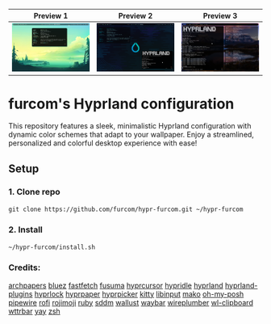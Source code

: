 **Preview 1** | **Preview 2** | **Preview 3**
:-: | :-: | :-:
![alt text](https://github.com/furcom/Fyprland/blob/main/preview_1.png?raw=true)  |  ![alt text](https://github.com/furcom/Fyprland/blob/main/preview_2.png?raw=true)  |  ![alt text](https://github.com/furcom/Fyprland/blob/main/preview_3.png?raw=true)

# furcom's Hyprland configuration
This repository features a sleek, minimalistic Hyprland configuration with dynamic color schemes that adapt to your wallpaper. Enjoy a streamlined, personalized and colorful desktop experience with ease!

## Setup

### 1. Clone repo
```
git clone https://github.com/furcom/hypr-furcom.git ~/hypr-furcom
```

### 2. Install
```
~/hypr-furcom/install.sh
```
  
### Credits:
[archpapers](https://github.com/connorslade/ArchPapers?tab=readme-ov-file)
[bluez](https://github.com/bluez)
[fastfetch](https://github.com/fastfetch-cli/fastfetch)
[fusuma](https://github.com/iberianpig/fusuma)
[hyprcursor](https://github.com/hyprwm/hyprcursor) 
[hypridle](https://github.com/hyprwm/hypridle)
[hyprland](https://github.com/hyprwm/Hyprland)
[hyprland-plugins](https://github.com/hyprwm/hyprland-plugins)
[hyprlock](https://github.com/hyprwm/hyprlock)
[hyprpaper](https://github.com/hyprwm/hyprpaper)
[hyprpicker](https://github.com/hyprwm/hyprpicker)
[kitty](https://github.com/kovidgoyal/kitty)
[libinput](https://github.com/pop-os/libinput)
[mako](https://github.com/emersion/mako)
[oh-my-posh](https://github.com/JanDeDobbeleer/oh-my-posh)
[pipewire](https://github.com/PipeWire/pipewire)
[rofi](https://github.com/davatorium/rofi)
[rojimoji](https://github.com/fdw/rofimoji)
[ruby](https://github.com/ruby/ruby)
[sddm](https://github.com/sddm/sddm)
[wallust](https://codeberg.org/explosion-mental/wallust/)
[waybar](https://github.com/Alexays/Waybar)
[wireplumber](https://github.com/PipeWire/wireplumber)
[wl-clipboard](https://github.com/bugaevc/wl-clipboard)
[wttrbar](https://github.com/bjesus/wttrbar)
[yay](https://github.com/Jguer/yay)
[zsh](https://github.com/zsh-users/zsh)
